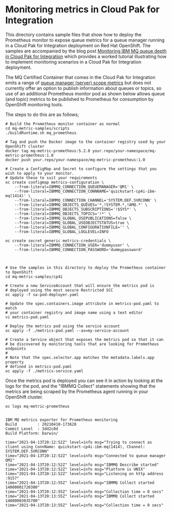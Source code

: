 # Monitoring metrics in Cloud Pak for Integration
This directory contains sample files that show how to deploy the Prometheus
monitor to expose queue metrics for a queue manager running in a Cloud Pak for
Integration deployment on Red Hat OpenShift. The samples are accompanied by the blog post 
[Monitoring IBM MQ queue depth in Cloud Pak for Integration](https://community.ibm.com/community/user/integration/blogs/matt-roberts1/2021/05/03/monitoring-mq-qdepth-cp4i) which provides a worked tutorial
illustrating how to implement monitoring scenarios in a Cloud Pak for Integration deployment.

The MQ Certified Container that comes in the Cloud Pak for Integration
emits a range of [queue manager (server) scope metrics](https://www.ibm.com/docs/en/ibm-mq/9.2?topic=containers-metrics-published-by-mq-certified) but does not currently offer an option to
publish information about queues or topics, so use of an additional Prometheus monitor pod as
shown below allows queue (and topic) metrics to be published to Prometheus for consumption
by OpenShift monitoring tools.

The steps to do this are as follows;

```
# Build the Prometheus monitor container as normal
cd mq-metric-samples/scripts
./buildRuntime.sh mq_prometheus

# Tag and push the Docker image to the container registry used by your OpenShift cluster
docker tag mq-metric-prometheus:5.2.0 your.repo/your-namespace/mq-metric-prometheus:1.0
docker push your.repo/your-namespace/mq-metric-prometheus:1.0

# Create a ConfigMap and Secret to configure the settings that you wish to apply to your monitor.
# Update these to suit your requirements
oc create configmap metrics-configuration \
    --from-literal=IBMMQ_CONNECTION_QUEUEMANAGER='QM1' \
    --from-literal=IBMMQ_CONNECTION_CONNNAME='quickstart-cp4i-ibm-mq(1414)' \
    --from-literal=IBMMQ_CONNECTION_CHANNEL='SYSTEM.DEF.SVRCONN' \
    --from-literal=IBMMQ_OBJECTS_QUEUES='*,!SYSTEM.*,!AMQ.*' \
    --from-literal=IBMMQ_OBJECTS_SUBSCRIPTIONS='!$SYS*' \
    --from-literal=IBMMQ_OBJECTS_TOPICS='!*' \
    --from-literal=IBMMQ_GLOBAL_USEPUBLICATIONS=false \
    --from-literal=IBMMQ_GLOBAL_USEOBJECTSTATUS=true \
    --from-literal=IBMMQ_GLOBAL_CONFIGURATIONFILE='' \
    --from-literal=IBMMQ_GLOBAL_LOGLEVEL=INFO

oc create secret generic metrics-credentials \
    --from-literal=IBMMQ_CONNECTION_USER='dummyuser' \
    --from-literal=IBMMQ_CONNECTION_PASSWORD='dummypassword'



# Use the samples in this directory to deploy the Prometheus container to OpenShift
cd mq-metric-samples/cp4i

# Create a new ServiceAccount that will ensure the metrics pod is
# deployed using the most secure Restricted SCC
oc apply -f sa-pod-deployer.yaml

# Update the spec.containers.image attribute in metrics-pod.yaml to match
# your container registry and image name using a text editor
vi metrics-pod.yaml

# Deploy the metrics pod using the service account
oc apply -f ./metrics-pod.yaml --as=my-service-account

# Create a Service object that exposes the metrics pod so that it can
# be discovered by monitoring tools that are looking for Prometheus endpoints
#
# Note that the spec.selector.app matches the metadata.labels.app property
# defined in metrics-pod.yaml
oc apply -f ./metrics-service.yaml
```


Once the metrics pod is deployed you can see it in action by looking at the logs
for the pod, and the "IBMMQ Collect" statements showing that the metrics are being
scraped by the Prometheus agent running in your OpenShift cluster.
```
oc logs mq-metric-prometheus


IBM MQ metrics exporter for Prometheus monitoring
Build         : 20210410-173628 
Commit Level  : 3dd2c0d
Build Platform: Darwin/

time="2021-04-13T20:12:52Z" level=info msg="Trying to connect as client using ConnName: quickstart-cp4i-ibm-mq(1414), Channel: SYSTEM.DEF.SVRCONN"
time="2021-04-13T20:12:52Z" level=info msg="Connected to queue manager  QM1"
time="2021-04-13T20:12:52Z" level=info msg="IBMMQ Describe started"
time="2021-04-13T20:12:52Z" level=info msg="Platform is UNIX"
time="2021-04-13T20:12:52Z" level=info msg="Listening on http address :9157"
time="2021-04-13T20:12:55Z" level=info msg="IBMMQ Collect started 14000001720300"
time="2021-04-13T20:12:55Z" level=info msg="Collection time = 0 secs"
time="2021-04-13T20:13:55Z" level=info msg="IBMMQ Collect started 14000003035700"
time="2021-04-13T20:13:55Z" level=info msg="Collection time = 0 secs"
```